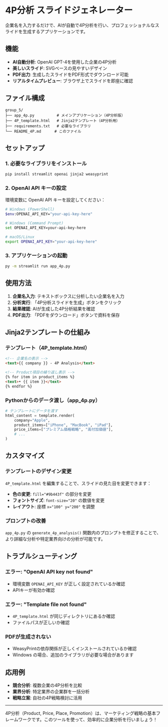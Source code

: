 # 4P分析 スライドジェネレーター

企業名を入力するだけで、AIが自動で4P分析を行い、プロフェッショナルなスライドを生成するアプリケーションです。

## 機能

- **AI自動分析**: OpenAI GPT-4を使用した企業の4P分析
- **美しいスライド**: SVGベースの見やすいデザイン
- **PDF出力**: 生成したスライドをPDF形式でダウンロード可能
- **リアルタイムプレビュー**: ブラウザ上でスライドを即座に確認

## ファイル構成

```
group_5/
├── app_4p.py          # メインアプリケーション（4P分析版）
├── 4P_template.html   # Jinja2テンプレート（4P分析用）
├── requirements.txt   # 必要なライブラリ
└── README_4P.md      # このファイル
```

## セットアップ

### 1. 必要なライブラリをインストール

```bash
pip install streamlit openai jinja2 weasyprint
```

### 2. OpenAI API キーの設定

環境変数に OpenAI API キーを設定してください：

```bash
# Windows (PowerShell)
$env:OPENAI_API_KEY="your-api-key-here"

# Windows (Command Prompt)
set OPENAI_API_KEY=your-api-key-here

# macOS/Linux
export OPENAI_API_KEY="your-api-key-here"
```

### 3. アプリケーションの起動

```bash
py -m streamlit run app_4p.py
```

## 使用方法

1. **企業名入力**: テキストボックスに分析したい企業名を入力
2. **分析実行**: 「4P分析スライドを生成」ボタンをクリック
3. **結果確認**: AIが生成した4P分析結果を確認
4. **PDF出力**: 「PDFをダウンロード」ボタンで資料を保存

## Jinja2テンプレートの仕組み

### テンプレート（4P_template.html）
```html
<!-- 企業名の表示 -->
<text>{{ company }} - 4P Analysis</text>

<!-- Product項目の繰り返し表示 -->
{% for item in product_items %}
<text>• {{ item }}</text>
{% endfor %}
```

### Pythonからのデータ渡し（app_4p.py）
```python
# テンプレートにデータを渡す
html_content = template.render(
    company="Apple",
    product_items=["iPhone", "MacBook", "iPad"],
    price_items=["プレミアム価格戦略", "高付加価値"],
    # ...
)
```

## カスタマイズ

### テンプレートのデザイン変更
`4P_template.html` を編集することで、スライドの見た目を変更できます：

- **色の変更**: `fill="#9b443f"` の部分を変更
- **フォントサイズ**: `font-size="20"` の数値を変更  
- **レイアウト**: 座標 `x="100" y="200"` を調整

### プロンプトの改善
`app_4p.py` の `generate_4p_analysis()` 関数内のプロンプトを修正することで、より詳細な分析や特定業界向けの分析が可能です。

## トラブルシューティング

### エラー: "OpenAI API key not found"
- 環境変数 `OPENAI_API_KEY` が正しく設定されているか確認
- APIキーが有効か確認

### エラー: "Template file not found"
- `4P_template.html` が同じディレクトリにあるか確認
- ファイルパスが正しいか確認

### PDFが生成されない
- WeasyPrintの依存関係が正しくインストールされているか確認
- Windows の場合、追加のライブラリが必要な場合があります

## 応用例

- **競合分析**: 複数企業の4P分析を比較
- **業界分析**: 特定業界の企業群を一括分析
- **戦略立案**: 自社の4P戦略検討に活用

---

4P分析（Product, Price, Place, Promotion）は、マーケティング戦略の基本フレームワークです。このツールを使って、効率的に企業分析を行いましょう！ 